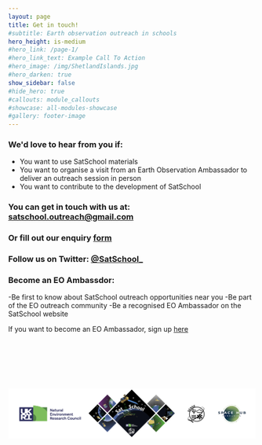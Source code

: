 ```yaml
---
layout: page
title: Get in touch!
#subtitle: Earth observation outreach in schools
hero_height: is-medium
#hero_link: /page-1/
#hero_link_text: Example Call To Action
#hero_image: /img/ShetlandIslands.jpg
#hero_darken: true
show_sidebar: false
#hide_hero: true
#callouts: module_callouts
#showcase: all-modules-showcase
#gallery: footer-image
---
```

### We'd love to hear from you if:

- You want to use SatSchool materials
- You want to organise a visit from an Earth Observation Ambassador to deliver an outreach session in person
- You want to contribute to the development of SatSchool

### You can get in touch with us at: [satschool.outreach@gmail.com](mailto:satschool.outreach@gmail.com)

### Or fill out our enquiry [form]([https://forms.gle/NfNE2NWGk3mvph4s6](https://forms.gle/gcxeSY5phu5afxj58))

### Follow us on Twitter: [@SatSchool_](https://twitter.com/SatSchool_)

### Become an EO Ambassdor:

-Be first to know about SatSchool outreach opportunities near you
-Be part of the EO outreach community 
-Be a recognised EO Ambassador on the SatSchool website

If you want to become an EO Ambassador, sign up [here](https://forms.gle/NfNE2NWGk3mvph4s6)

<br/><br/><br/><br/><br/>


![SatSchool footer](/img/satschool-footer.png "SatSchool footer")
